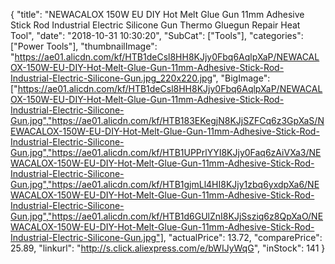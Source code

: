 {
	"title": "NEWACALOX 150W EU DIY Hot Melt Glue Gun 11mm Adhesive Stick Rod Industrial Electric Silicone Gun Thermo Gluegun Repair Heat Tool",
	"date": "2018-10-31 10:30:20",
	"SubCat": ["Tools"],
	"categories": ["Power Tools"],
	"thumbnailImage": "https://ae01.alicdn.com/kf/HTB1deCsl8HH8KJjy0Fbq6AqlpXaP/NEWACALOX-150W-EU-DIY-Hot-Melt-Glue-Gun-11mm-Adhesive-Stick-Rod-Industrial-Electric-Silicone-Gun.jpg_220x220.jpg",
	"BigImage": ["https://ae01.alicdn.com/kf/HTB1deCsl8HH8KJjy0Fbq6AqlpXaP/NEWACALOX-150W-EU-DIY-Hot-Melt-Glue-Gun-11mm-Adhesive-Stick-Rod-Industrial-Electric-Silicone-Gun.jpg","https://ae01.alicdn.com/kf/HTB183EKegjN8KJjSZFCq6z3GpXaS/NEWACALOX-150W-EU-DIY-Hot-Melt-Glue-Gun-11mm-Adhesive-Stick-Rod-Industrial-Electric-Silicone-Gun.jpg","https://ae01.alicdn.com/kf/HTB1UPPrlYYI8KJjy0Faq6zAiVXa3/NEWACALOX-150W-EU-DIY-Hot-Melt-Glue-Gun-11mm-Adhesive-Stick-Rod-Industrial-Electric-Silicone-Gun.jpg","https://ae01.alicdn.com/kf/HTB1gjmLl4HI8KJjy1zbq6yxdpXa6/NEWACALOX-150W-EU-DIY-Hot-Melt-Glue-Gun-11mm-Adhesive-Stick-Rod-Industrial-Electric-Silicone-Gun.jpg","https://ae01.alicdn.com/kf/HTB1d6GUlZnI8KJjSsziq6z8QpXaO/NEWACALOX-150W-EU-DIY-Hot-Melt-Glue-Gun-11mm-Adhesive-Stick-Rod-Industrial-Electric-Silicone-Gun.jpg"],
	"actualPrice": 13.72,
	"comparePrice": 25.89,
	"linkurl": "http://s.click.aliexpress.com/e/bWIJyWqG",
	"inStock": 141
}
